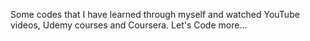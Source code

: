 Some codes that I have learned through myself and watched YouTube videos, Udemy courses and Coursera.
Let's Code more...

